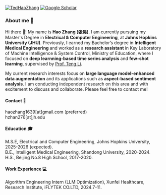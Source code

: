 

[![TedHaoZhang](https://img.shields.io/badge/TedHaoZhang-github-blue?logo=github)](https://github.com/TedZhangHao)
[![Google Scholar](https://img.shields.io/badge/Google%20Scholar-Profile-blue?logo=google-scholar)](https://scholar.google.com/citations?user=_If8s9QAAAAJ&hl=en)

### About me 🙌
Hi there 👋! My name is **Hao Zhang (张昊)**. I am currently pursuing my Master's Degree in **Electrical & Computer Engineering**, at **Johns Hopkins University (JHU)**. Previously, I earned my Bachelor’s degree in **Intelligent Medical Engineering** and worked as a **research assistant** in Key Laboratory of Machine Intelligence & System Control, Ministry of Education, where I focused on **deep learnning-based time series analysis** and **few-shot learning**, supervised by [Prof. Teng Li](https://faculty.sdu.edu.cn/liteng123/zh_CN/index.htm).  

My current research interests focus on **large language model-enhanced data augmentation** and its applications such as **aspect-based sentiment analysis**. I am conducting independent research on this area and with excitement to discuss and collaborate. Please feel free to contact me!

#### Contact 📧
haozhang1639[at]gmail.com (preferred)\
hzhan276[at]jh.edu

#### Education 🎓
M.S.E, Electrical and Computer Engineering, Johns Hopkins University, 2025-2026 (expected).\
B.E., Intelligent Medical Engineering, Shandong University, 2020-2024.\
H.S., Beijing No.8 High School, 2017-2020.  

#### Work Experience 💻
Algorithm Engineering Intern (LLM Optimization), Xunfei Healthcare, Research Institute, iFLYTEK CO.LTD, 2024.7-11.

